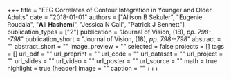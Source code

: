 +++
title = "EEG Correlates of Contour Integration in Younger and Older Adults"
date = "2018-01-01"
authors = ["Allison B Sekuler", "Eugenie Roudaia", "**Ali Hashemi**", "Jessica N Cali", "Patrick J Bennett"]
publication_types = ["2"]
publication = "Journal of Vision, (18), _pp. 798--798_"
publication_short = "Journal of Vision, (18), _pp. 798--798_"
abstract = ""
abstract_short = ""
image_preview = ""
selected = false
projects = []
tags = []
url_pdf = ""
url_preprint = ""
url_code = ""
url_dataset = ""
url_project = ""
url_slides = ""
url_video = ""
url_poster = ""
url_source = ""
math = true
highlight = true
[header]
image = ""
caption = ""
+++
